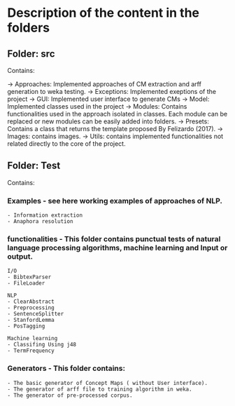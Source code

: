 # Description of the content in the folders

## Folder: src

Contains: 

→ Approaches: Implemented approaches of CM extraction and arff generation to weka testing.
→ Exceptions: Implemented exeptions of the project
→ GUI: Implemented user interface to generate CMs
→ Model: Implemented classes used in the project
→ Modules: Contains functionalities used in the approach isolated in classes. Each module can be replaced or new modules can be easily added into folders.
→ Presets: Contains a class that returns the template proposed By Felizardo (2017).
→ Images: contains images.
→ Utils: contains implemented functionalities not related directly to the core of the project.


##  Folder: Test

Contains:
### Examples - see here working examples of approaches of NLP. 

	- Information extraction
	- Anaphora resolution

### functionalities - This folder contains punctual tests of natural language processing algorithms, machine learning and Input or output.
	
	I/O
	- BibtexParser
	- FileLoader

	NLP
	- ClearAbstract
	- Preprocessing
	- SentenceSplitter
	- StanfordLemma
	- PosTagging

	Machine learning
	- Classifing Using j48
	- TermFrequency


###  Generators - This folder contains:
	
	- The basic generator of Concept Maps ( without User interface). 
	- The generator of arff file to training algorithm in weka.
	- The generator of pre-processed corpus.
